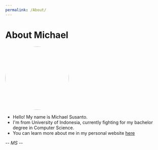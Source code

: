 ```yaml
---
permalink: /About/
---
```


# About Michael

<img src="http://michaelto.herokuapp.com/static/img/michaelsusanto-profile.39cc73cc0e65.png" width="200" style="border-radius: 100%">

* Hello! My name is Michael Susanto.
* I'm from University of Indonesia, currently fighting for my bachelor degree in Computer Science.
* You can learn more about me in my personal website [here](https://michaelto.herokuapp.com)

*-- MS --*